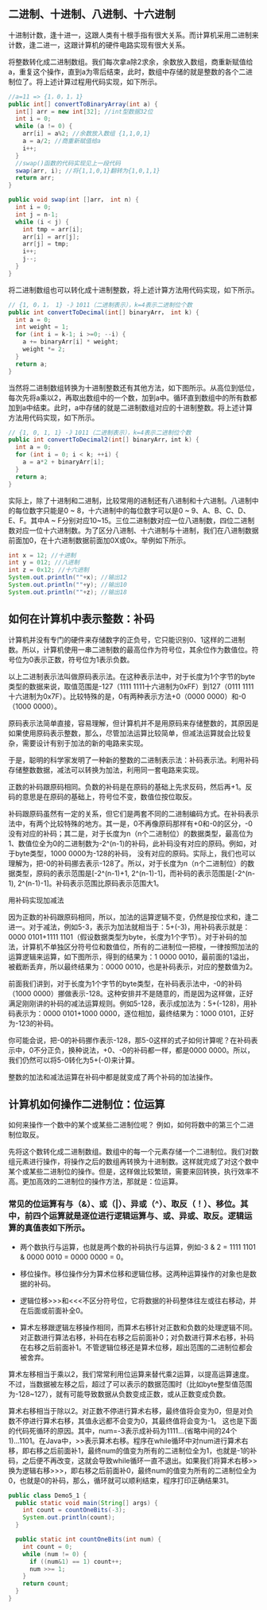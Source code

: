## 二进制、十进制、八进制、十六进制
十进制计数，逢十进一，这跟人类有十根手指有很大关系。而计算机采用二进制来计数，逢二进一，这跟计算机的硬件电路实现有很大关系。


将整数转化成二进制数组。我们每次拿a除2求余，余数放入数组，商重新赋值给a，重复这个操作，直到a为零后结束，此时，数组中存储的就是整数的各个二进制位了。将上述计算过程用代码实现，如下所示。
~~~java
//a=11 => {1，0，1，1}
public int[] convertToBinaryArray(int a) {
  int[] arr = new int[32]; //int型数据32位
  int i = 0;
  while (a != 0) {
    arr[i] = a%2; //余数放入数组 {1,1,0,1}
    a = a/2; //商重新赋值给a
    i++;
  }
  //swap()函数的代码实现见上一段代码
  swap(arr, i); //将{1,1,0,1}翻转为{1,0,1,1}
  return arr;
}

public void swap(int []arr， int n) {
  int i = 0;
  int j = n-1;
  while (i < j) {
    int tmp = arr[i];
    arr[i] = arr[j];
    arr[j] = tmp;
    i++;
    j--;
  }
}
~~~

将二进制数组也可以转化成十进制整数，将上述计算方法用代码实现，如下所示。
~~~java
// {1, 0，1， 1} -》1011（二进制表示），k=4表示二进制位个数
public int convertToDecimal(int[] binaryArr， int k) {
  int a = 0;
  int weight = 1;
  for (int i = k-1; i >=0; --i) {
    a += binaryArr[i] * weight;
    weight *= 2;
  }
  return a;
}
~~~

当然将二进制数组转换为十进制整数还有其他方法，如下图所示。从高位到低位，每次先将a乘以2，再取出数组中的一个数，加到a中。循环直到数组中的所有数都加到a中结束。此时，a中存储的就是二进制数组对应的十进制整数。将上述计算方法用代码实现，如下所示。
~~~java
// {1, 0, 1, 1} -》1011（二进制表示），k=4表示二进制位个数
public int convertToDecimal2(int[] binaryArr，int k) {
  int a = 0;
  for (int i = 0; i < k; ++i) {
    a = a*2 + binaryArr[i];
  }
  return a;
}
~~~

实际上，除了十进制和二进制，比较常用的进制还有八进制和十六进制。八进制中的每位数字只能是0 ~ 8，十六进制中的每位数字可以是0 ~ 9、A、B、C、D、E、F。其中A ~ F分别对应10~15。三位二进制数对应一位八进制数，四位二进制数对应一位十六进制数。为了区分八进制、十六进制与十进制，我们在八进制数据前面加0，在十六进制数据前面加0X或0x。举例如下所示。
~~~java
int x = 12; //十进制
int y = 012; //八进制
int z = 0x12; //十六进制
System.out.println(""+x); //输出12
System.out.println(""+y); //输出10
System.out.println(""+z); //输出18
~~~

## 如何在计算机中表示整数：补码

计算机并没有专门的硬件来存储数字的正负号，它只能识别0、1这样的二进制数。所以，计算机使用一串二进制数的最高位作为符号位，其余位作为数值位。符号位为0表示正数，符号位为1表示负数。

以上二进制表示法叫做原码表示法。在这种表示法中，对于长度为1个字节的byte类型的数据来说，取值范围是-127（1111 1111十六进制为0xFF）到127（0111 1111十六进制为0x7F）。比较特殊的是，0有两种表示方法+0（0000 0000）和-0（1000 0000）。

原码表示法简单直接，容易理解，但计算机并不是用原码来存储整数的，其原因是如果使用原码表示整数，那么，尽管加法运算比较简单，但减法运算就会比较复杂，需要设计有别于加法的新的电路来实现。

于是，聪明的科学家发明了一种新的整数的二进制表示法：补码表示法。利用补码存储整数数据，减法可以转换为加法，利用同一套电路来实现。

正数的补码跟原码相同。负数的补码是在原码的基础上先求反码，然后再+1。反码的意思是在原码的基础上，符号位不变，数值位按位取反。

补码跟原码虽然有一定的关系，但它们是两套不同的二进制编码方式。在补码表示法中，有两个比较特殊的地方。其一是，0不再像原码那样有+0和-0的区分，-0没有对应的补码；其二是，对于长度为n（n个二进制位）的数据类型，最高位为1、数值位全为0的二进制数为-2^(n-1)的补码，此补码没有对应的原码。例如，对于byte类型，1000 0000为-128的补码， 没有对应的原码。实际上，我们也可以理解为，把-0的补码挪去表示-128了。所以，对于长度为n（n个二进制位）的数据类型，原码的表示范围是[-2^(n-1)+1, 2^(n-1)-1]，而补码的表示范围是[-2^(n-1), 2^(n-1)-1]。补码表示范围比原码表示范围大1。

用补码实现加减法

因为正数的补码跟原码相同，所以，加法的运算逻辑不变，仍然是按位求和，逢二进一。对于减法，例如5-3，表示为加法就相当于：5+(-3)，用补码表示就是：0000 0101+1111 1101（假设数据类型为byte，长度为1个字节）。对于补码的加法，计算机不单独区分符号位和数值位，所有的二进制位一把梭，一律按照加法的运算逻辑来运算，如下图所示，得到的结果为：1 0000 0010，最前面的1溢出，被截断丢弃，所以最终结果为：0000 0010，也是补码表示，对应的整数值为2。

前面我们讲到，对于长度为1个字节的byte类型，在补码表示法中，-0的补码（1000 0000）挪做表示-128。这种安排并不是随意的，而是因为这样做，正好满足刚刚讲的补码的减法运算规则。例如5-128，表示成加法为：5+(-128)，用补码表示为：0000 0101+1000 0000，逐位相加，最终结果为：1000 0101，正好为-123的补码。

你可能会说，把-0的补码挪作表示-128，那5-0这样的式子如何计算呢？在补码表示中，0不分正负，换种说法，+0、-0的补码都一样，都是0000 0000。所以，我们仍然可以将5-0转化为5+(-0)来计算。

整数的加法和减法运算在补码中都是就变成了两个补码的加法操作。

## 计算机如何操作二进制位：位运算
如何来操作一个数中的某个或某些二进制位呢？ 例如，如何将数中的第三个二进制位取反。

先将这个数转化成二进制数组。数组中的每一个元素存储一个二进制位。我们对数组元素进行操作，将操作之后的数组再转换为十进制数。这样就完成了对这个数中某个或某些二进制位的操作。但是，这样做比较繁琐，需要来回转换，执行效率不高。更加高效的二进制位的操作方法，那就是：位运算。

### 常见的位运算有与（&）、或（|）、异或（^）、取反（！）、移位。其中，前四个运算就是逐位进行逻辑运算与、或、异或、取反。逻辑运算的真值表如下所示。

- 两个数执行与运算，也就是两个数的补码执行与运算，例如-3 & 2 = 1111 1101 & 0000 0010 = 0000 0000 = 0。

- 移位操作。移位操作分为算术位移和逻辑位移。这两种运算操作的对象也是数据的补码。

- 逻辑位移>>>和<<<不区分符号位，它将数据的补码整体往左或往右移动，并在后面或前面补全0。
- 算术左移跟逻辑左移操作相同，而算术右移针对正数和负数的处理逻辑不同。对正数进行算法右移，补码在右移之后前面补0；对负数进行算术右移，补码在右移之后前面补1。不管逻辑位移还是算术位移，超出范围的二进制位都会被舍弃。

算术左移相当于乘以2，我们常常利用位运算来替代乘2运算，以提高运算速度。不过，当数据被左移之后，超过了可以表示的数据范围时（比如byte整型值范围为-128~127），就有可能导致数据从负数变成正数，或从正数变成负数。

算术右移相当于除以2。对正数不停进行算术右移，最终值将会变为0，但是对负数不停进行算术右移，其值永远都不会变为0，其最终值将会变为-1。
这也是下面的代码死循环的原因。其中，num=-3表示成补码为1111...(省略中间的24个1)...1101。在Java中，>>表示算术右移。程序在while循环中对num进行算术右移，即右移之后前面补1，最终num的值变为所有的二进制位全为1，也就是-1的补码，之后便不再改变，这就会导致while循环一直不退出。如果我们将算术右移>>换为逻辑右移>>>，即右移之后前面补0，最终num的值变为所有的二进制位全为0，也就是0的补码，那么，循环就可以顺利结束，程序打印正确结果31。
~~~java
public class Demo5_1 {
  public static void main(String[] args) {
    int count = countOneBits(-3);
    System.out.println(count);
  }

  public static int countOneBits(int num) {
    int count = 0;
    while (num != 0) {
      if ((num&1) == 1) count++;
      num >>= 1;
    }
    return count;
  }
}
~~~



